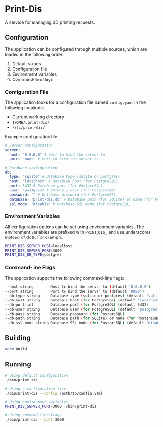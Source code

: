 # Print-Dis

A service for managing 3D printing requests.

## Configuration

The application can be configured through multiple sources, which are loaded in the following order:

1. Default values
2. Configuration file
3. Environment variables
4. Command-line flags

### Configuration File

The application looks for a configuration file named `config.yaml` in the following locations:

- Current working directory
- `$HOME/.print-dis/`
- `/etc/print-dis/`

Example configuration file:

```yaml
# Server configuration
server:
  host: "0.0.0.0" # Host to bind the server to
  port: "8080" # Port to bind the server to

# Database configuration
db:
  type: "sqlite" # Database type (sqlite or postgres)
  host: "localhost" # Database host (for PostgreSQL)
  port: 5432 # Database port (for PostgreSQL)
  user: "postgres" # Database user (for PostgreSQL)
  password: "" # Database password (for PostgreSQL)
  database: "print-dis.db" # Database path (for SQLite) or name (for PostgreSQL)
  ssl_mode: "disable" # Database SSL mode (for PostgreSQL)
```

### Environment Variables

All configuration options can be set using environment variables. The environment variables are prefixed with `PRINT_DIS_` and use underscores instead of dots. For example:

```bash
PRINT_DIS_SERVER_HOST=localhost
PRINT_DIS_SERVER_PORT=3000
PRINT_DIS_DB_TYPE=postgres
```

### Command-line Flags

The application supports the following command-line flags:

```bash
--host string        Host to bind the server to (default "0.0.0.0")
--port string        Port to bind the server to (default "8080")
--db-type string     Database type (sqlite or postgres) (default "sqlite")
--db-host string     Database host (for PostgreSQL) (default "localhost")
--db-port int        Database port (for PostgreSQL) (default 5432)
--db-user string     Database user (for PostgreSQL) (default "postgres")
--db-pass string     Database password (for PostgreSQL)
--db-path string     Database path (for SQLite) or name (for PostgreSQL) (default "print-dis.db")
--db-ssl-mode string Database SSL mode (for PostgreSQL) (default "disable")
```

## Building

```bash
make build
```

## Running

```bash
# Using default configuration
./bin/print-dis

# Using a configuration file
./bin/print-dis --config /path/to/config.yaml

# Using environment variables
PRINT_DIS_SERVER_PORT=3000 ./bin/print-dis

# Using command-line flags
./bin/print-dis --port 3000
```
